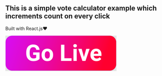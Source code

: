 <h2>This is a simple vote calculator example which increments count on every click</h2>
<p>Built with React.js❤</p>





<p>
  <a class="btn btn-primary " target="_blank" href="https://basic-voting.netlify.app/" ><img src="https://github.com/sujaypoojari/basic-voting-app/blob/master/public/golive.svg" ></a>
  
</p>



